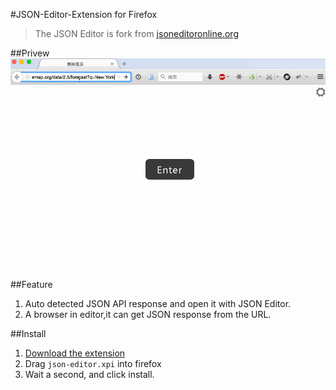 #JSON-Editor-Extension for Firefox

>The JSON Editor is fork from [jsoneditoronline.org](http://jsoneditoronline.org/)

##Privew
![Preview gif](https://raw.githubusercontent.com/webpatch/JSON-Editor-Extension/master/screen/preview.gif)

##Feature

1. Auto detected JSON API response and open it with JSON Editor.
2. A browser in editor,it can get JSON response from the URL.

##Install
1. [Download the extension](https://github.com/webpatch/JSON-Editor-Extension/raw/master/release/json-editor.xpi)
2. Drag `json-editor.xpi` into firefox
3. Wait a second, and click install.